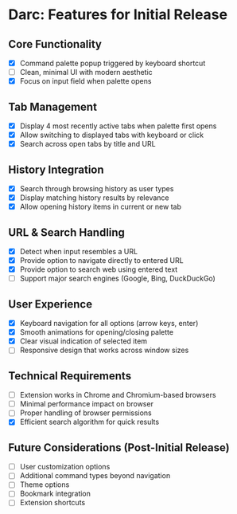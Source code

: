 # Darc: Features for Initial Release

## Core Functionality

- [x] Command palette popup triggered by keyboard shortcut
- [ ] Clean, minimal UI with modern aesthetic
- [x] Focus on input field when palette opens

## Tab Management

- [x] Display 4 most recently active tabs when palette first opens
- [x] Allow switching to displayed tabs with keyboard or click
- [x] Search across open tabs by title and URL

## History Integration

- [x] Search through browsing history as user types
- [x] Display matching history results by relevance
- [x] Allow opening history items in current or new tab

## URL & Search Handling

- [x] Detect when input resembles a URL
- [x] Provide option to navigate directly to entered URL
- [x] Provide option to search web using entered text
- [ ] Support major search engines (Google, Bing, DuckDuckGo)

## User Experience

- [x] Keyboard navigation for all options (arrow keys, enter)
- [x] Smooth animations for opening/closing palette
- [x] Clear visual indication of selected item
- [ ] Responsive design that works across window sizes

## Technical Requirements

- [ ] Extension works in Chrome and Chromium-based browsers
- [ ] Minimal performance impact on browser
- [ ] Proper handling of browser permissions
- [x] Efficient search algorithm for quick results

## Future Considerations (Post-Initial Release)

- [ ] User customization options
- [ ] Additional command types beyond navigation
- [ ] Theme options
- [ ] Bookmark integration
- [ ] Extension shortcuts
